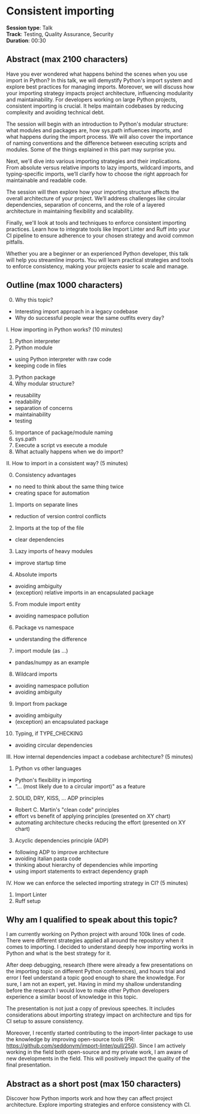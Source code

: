 # Consistent importing

**Session type**: Talk  
**Track**: Testing, Quality Assurance, Security  
**Duration**: 00:30

## Abstract (max 2100 characters)

Have you ever wondered what happens behind the scenes when you use import in Python? In this talk, we will demystify Python's import system and explore best practices for managing imports. Moreover, we will discuss how your importing strategy impacts project architecture, influencing modularity and maintainability. For developers working on large Python projects, consistent importing is crucial. It helps maintain codebases by reducing complexity and avoiding technical debt. 

The session will begin with an introduction to Python's modular structure: what modules and packages are, how sys.path influences imports, and what happens during the import process. We will also cover the importance of naming conventions and the difference between executing scripts and modules. Some of the things explained in this part may surprise you.

Next, we'll dive into various importing strategies and their implications. From absolute versus relative imports to lazy imports, wildcard imports, and typing-specific imports, we’ll clarify how to choose the right approach for maintainable and readable code.

The session will then explore how your importing structure affects the overall architecture of your project. We’ll address challenges like circular dependencies, separation of concerns, and the role of a layered architecture in maintaining flexibility and scalability.

Finally, we'll look at tools and techniques to enforce consistent importing practices. Learn how to integrate tools like Import Linter and Ruff into your CI pipeline to ensure adherence to your chosen strategy and avoid common pitfalls.

Whether you are a beginner or an experienced Python developer, this talk will help you streamline imports. You will learn practical strategies and tools to enforce consistency, making your projects easier to scale and manage.

## Outline (max 1000 characters)

0. Why this topic?
- Interesting import approach in a legacy codebase
- Why do successful people wear the same outfits every day?

I. How importing in Python works? (10 minutes)

1. Python interpreter
2. Python module
- using Python interpreter with raw code
- keeping code in files
3. Python package
4. Why modular structure?
- reusability
- readability
- separation of concerns
- maintainability
- testing
5. Importance of package/module naming
6. sys.path
7. Execute a script vs execute a module
8. What actually happens when we do import?

II. How to import in a consistent way? (5 minutes)

0. Consistency advantages
- no need to think about the same thing twice
- creating space for automation
1. Imports on separate lines
- reduction of version control conflicts
2. Imports at the top of the file
- clear dependencies
3. Lazy imports of heavy modules
- improve startup time
4. Absolute imports
- avoiding ambiguity
- (exception) relative imports in an encapsulated package
5. From module import entity
- avoiding namespace pollution
6. Package vs namespace
- understanding the difference
7. import module (as ...)
- pandas/numpy as an example
8. Wildcard imports
- avoiding namespace pollution
- avoiding ambiguity
9. Import from package
- avoiding ambiguity
- (exception) an encapsulated package
10. Typing, if TYPE_CHECKING
- avoiding circular dependencies

III. How internal dependencies impact a codebase architecture? (5 minutes)

1. Python vs other languages
- Python's flexibility in importing
- "... (most likely due to a circular import)" as a feature
2. SOLID, DRY, KISS, ... ADP principles
- Robert C. Martin's "clean code" principles
- effort vs benefit of applying principles (presented on XY chart)
- automating architecture checks reducing the effort (presented on XY chart)
3. Acyclic dependencies principle (ADP)
- following ADP to improve architecture
- avoiding italian pasta code
- thinking about hierarchy of dependencies while importing
- using import statements to extract dependency graph

IV. How we can enforce the selected importing strategy in CI? (5 minutes)
1. Import Linter
2. Ruff setup

## Why am I qualified to speak about this topic?

I am currently working on Python project with around 100k lines of code. There were different strategies applied all around the repository when it comes to importing. I decided to understand deeply how importing works in Python and what is the best strategy for it.

After deep debugging, research (there were already a few presentations on the importing topic on different Python conferences), and hours trial and error I feel understand a topic good enough to share the knowledge. For sure, I am not an expert, yet. Having in mind my shallow understanding before the research I would love to make other Python developers experience a similar boost of knowledge in this topic.

The presentation is not just a copy of previous speeches. It includes considerations about importing strategy impact on architecture and tips for CI setup to assure consistency.

Moreover, I recently started contributing to the import-linter package to use the knowledge by improving open-source tools (PR: https://github.com/seddonym/import-linter/pull/250). Since I am actively working in the field both open-source and my private work, I am aware of new developments in the field. This will positively impact the quality of the final presentation.

## Abstract as a short post (max 150 characters)

Discover how Python imports work and how they can affect project architecture. Explore importing strategies and enforce consistency with CI.
